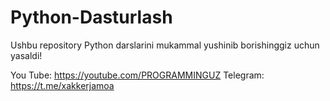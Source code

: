 # Python-Dasturlash
Ushbu repository Python darslarini mukammal yushinib
borishinggiz uchun yasaldi!

You Tube: https://youtube.com/PROGRAMMINGUZ
Telegram: https://t.me/xakkerjamoa

